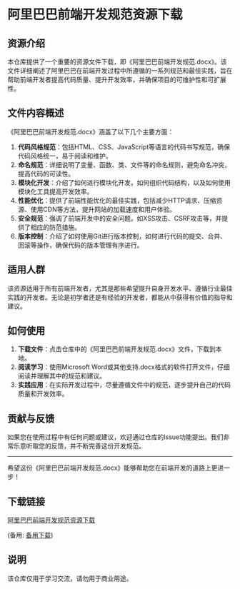 # 阿里巴巴前端开发规范资源下载

## 资源介绍

本仓库提供了一个重要的资源文件下载，即《阿里巴巴前端开发规范.docx》。该文件详细阐述了阿里巴巴在前端开发过程中所遵循的一系列规范和最佳实践，旨在帮助前端开发者提高代码质量、提升开发效率，并确保项目的可维护性和可扩展性。

## 文件内容概述

《阿里巴巴前端开发规范.docx》涵盖了以下几个主要方面：

1. **代码风格规范**：包括HTML、CSS、JavaScript等语言的代码书写规范，确保代码风格统一，易于阅读和维护。
2. **命名规范**：详细说明了变量、函数、类、文件等的命名规则，避免命名冲突，提高代码的可读性。
3. **模块化开发**：介绍了如何进行模块化开发，如何组织代码结构，以及如何使用模块化工具提高开发效率。
4. **性能优化**：提供了前端性能优化的最佳实践，包括减少HTTP请求、压缩资源、使用CDN等方法，提升网站的加载速度和用户体验。
5. **安全规范**：强调了前端开发中的安全问题，如XSS攻击、CSRF攻击等，并提供了相应的防范措施。
6. **版本控制**：介绍了如何使用Git进行版本控制，如何进行代码的提交、合并、回滚等操作，确保代码的版本管理有序进行。

## 适用人群

该资源适用于所有前端开发者，尤其是那些希望提升自身开发水平、遵循行业最佳实践的开发者。无论是初学者还是有经验的开发者，都能从中获得有价值的指导和建议。

## 如何使用

1. **下载文件**：点击仓库中的《阿里巴巴前端开发规范.docx》文件，下载到本地。
2. **阅读学习**：使用Microsoft Word或其他支持.docx格式的软件打开文件，仔细阅读并理解其中的规范和建议。
3. **实践应用**：在实际开发过程中，尽量遵循文件中的规范，逐步提升自己的代码质量和开发效率。

## 贡献与反馈

如果您在使用过程中有任何问题或建议，欢迎通过仓库的Issue功能提出。我们非常乐意听取您的反馈，并不断完善这份开发规范。

---

希望这份《阿里巴巴前端开发规范.docx》能够帮助您在前端开发的道路上更进一步！

## 下载链接
[阿里巴巴前端开发规范资源下载](https://pan.quark.cn/s/6b0142a0d51f) 

(备用: [备用下载](https://pan.baidu.com/s/1QRO2dVeXjG_HvIjwN460og?pwd=1234))

## 说明

该仓库仅用于学习交流，请勿用于商业用途。
